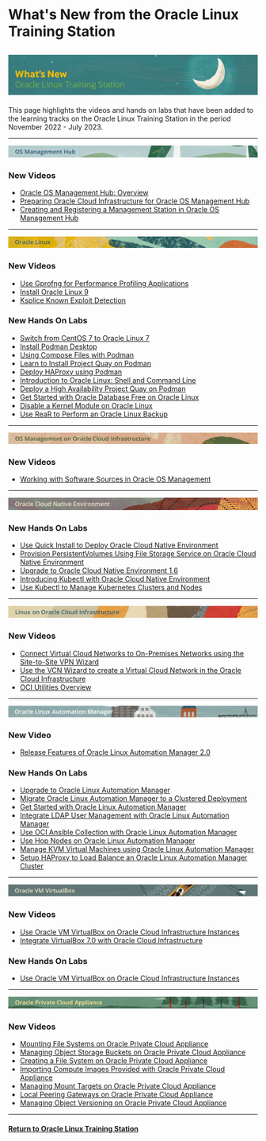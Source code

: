 # What's New from the Oracle Linux Training Station

![](../common/images/whats-new-head2.png)
---
This page highlights the videos and hands on labs that have been added to the learning tracks on the Oracle Linux Training Station in the period November 2022 - July 2023.

---

![](../common/images/osmh-banner-v2.png)

### New Videos

- [Oracle OS Management Hub: Overview](https://youtu.be/zBDX5VmurZM)
- [Preparing Oracle Cloud Infrastructure for Oracle OS Management Hub](https://youtu.be/LMxfUj93ozc)
- [Creating and Registering a Management Station in Oracle OS Management Hub](https://youtu.be/2ENDebdcf3g)

---

![](../common/images/OL-banner-v2a.png)

### New Videos

- [Use Gprofng for Performance Profiling Applications](https://youtu.be/TRZNoL_7xro)
- [Install Oracle Linux 9](https://youtu.be/BDmBtP4Y7Wg)
- [Ksplice Known Exploit Detection](https://youtu.be/13R21lfYy74)

### New Hands On Labs

- [Switch from CentOS 7 to Oracle Linux 7](https://luna.oracle.com/lab/660a07d9-0580-4fae-973b-d5dfaebda1cb)
- [Install Podman Desktop](https://luna.oracle.com/lab/55225d03-4fdb-42dd-bb3c-0382cb918963)
- [Using Compose Files with Podman](https://luna.oracle.com/lab/0e800b97-2c1b-43a8-b0f0-003f1543d2ba)
- [Learn to Install Project Quay on Podman](https://luna.oracle.com/lab/e3f488a9-20a8-49d8-ae08-818f8730568c)
- [Deploy HAProxy using Podman](https://luna.oracle.com/lab/a9eb9ff9-b56d-4ddc-9283-b72467d78128)
- [Introduction to Oracle Linux: Shell and Command Line](https://luna.oracle.com/lab/facec73e-8517-4314-877f-d4f8f429c5ab)
- [Deploy a High Availability Project Quay on Podman](https://luna.oracle.com/lab/a63c2548-c459-457f-b3d1-123c99d90d89)
- [Get Started with Oracle Database Free on Oracle Linux](https://luna.oracle.com/lab/8dd46cea-3e27-4774-bb12-fc97a4babe06)
- [Disable a Kernel Module on Oracle Linux](https://luna.oracle.com/lab/00aafe17-39b9-43e0-8b53-087b84003c15)
- [Use ReaR to Perform an Oracle Linux Backup](https://luna.oracle.com/lab/30023183-ca96-48dc-8497-af04ca1eada4)

---

![](../common/images/OSM-OCI-banner-v2.png)

### New Videos

- [Working with Software Sources in Oracle OS Management](https://youtu.be/zPnfHO8cu-E)

---

![](../common/images/OCNE-banner-v2.png)

### New Hands On Labs

- [Use Quick Install to Deploy Oracle Cloud Native Environment](https://luna.oracle.com/lab/42f9b19b-e254-42cf-885d-a80127d9d751)
- [Provision PersistentVolumes Using File Storage Service on Oracle Cloud Native Environment](https://luna.oracle.com/lab/5d95fdca-c690-4ebf-8ac0-315ac095ac59)
- [Upgrade to Oracle Cloud Native Environment 1.6](https://luna.oracle.com/lab/fa8fc61b-893c-4507-93a2-711540e9ace7)
- [Introducing Kubectl with Oracle Cloud Native Environment](https://luna.oracle.com/lab/6c65a513-b161-47d2-b45c-92ca02e38dc0)
- [Use Kubectl to Manage Kubernetes Clusters and Nodes](https://luna.oracle.com/lab/4b16d141-4825-4d54-98f3-ce7babbea45c)

---
   
![](../common/images/OLCI-banner-v2.png)

### New Videos

- [Connect Virtual Cloud Networks to On-Premises Networks using the Site-to-Site VPN Wizard](https://youtu.be/0_WpIxFyyck)
- [Use the VCN Wizard to create a Virtual Cloud Network in the Oracle Cloud Infrastructure](https://youtu.be/-6B5_5Qih98)
- [OCI Utilities Overview](https://youtu.be/bnf9T-wljVU)

---

![](../common/images/OLAM-banner-v2.png)

### New Video

- [Release Features of Oracle Linux Automation Manager 2.0](https://youtu.be/2UwUXngKsDY)

### New Hands On Labs

- [Upgrade to Oracle Linux Automation Manager](https://luna.oracle.com/lab/6c7124cc-474f-4dd4-89fa-9beb536c71f5)
- [Migrate Oracle Linux Automation Manager to a Clustered Deployment](https://luna.oracle.com/lab/d1847f91-0cdc-41b8-afc4-eb6d0ccd40c2)
- [Get Started with Oracle Linux Automation Manager](https://luna.oracle.com/lab/4a1dcd6e-231c-4724-ae52-8d56431a2888)
- [Integrate LDAP User Management with Oracle Linux Automation Manager](https://luna.oracle.com/lab/a03cfc90-4c3c-488d-9e66-ba514e00b619)
- [Use OCI Ansible Collection with Oracle Linux Automation Manager](https://luna.oracle.com/lab/b69c86cf-962a-40a9-8f3c-7a9018f4dc4b)
- [Use Hop Nodes on Oracle Linux Automation Manager](https://luna.oracle.com/lab/c4780f15-bd17-468d-9133-3eba9bc0ff2a)
- [Manage KVM Virtual Machines using Oracle Linux Automation Manager](https://luna.oracle.com/lab/3e869b97-6f71-46fa-a979-e0c8bf81d7d2)
- [Setup HAProxy to Load Balance an Oracle Linux Automation Manager Cluster](https://luna.oracle.com/lab/1d19c310-b6d6-40a9-aa2b-44dee29a8f31)

---

![](../common/images/vbox-banner.png)

### New Videos

- [Use Oracle VM VirtualBox on Oracle Cloud Infrastructure Instances](https://youtu.be/QJ_z20kSxX4)
- [Integrate VirtualBox 7.0 with Oracle Cloud Infrastructure](https://youtu.be/3roYMw-D2ks)

### New Hands On Labs

- [Use Oracle VM VirtualBox on Oracle Cloud Infrastructure Instances](https://luna.oracle.com/lab/922eabed-e47c-4934-a4a5-dbacc02f4f3b)

---

![](../common/images/PCA-banner-v2.png)

### New Videos

- [Mounting File Systems on Oracle Private Cloud Appliance](https://youtu.be/RZoIqkCPSBQ)
- [Managing Object Storage Buckets on Oracle Private Cloud Appliance](https://youtu.be/t6e_T0qJrNg)
- [Creating a File System on Oracle Private Cloud Appliance](https://youtu.be/lB03H7YJP0Q)
- [Importing Compute Images Provided with Oracle Private Cloud Appliance](https://youtu.be/fToYmmf6NFk)
- [Managing Mount Targets on Oracle Private Cloud Appliance](https://youtu.be/bTmckStW_wY)
- [Local Peering Gateways on Oracle Private Cloud Appliance](https://youtu.be/pxdkxjajhO0)
- [Managing Object Versioning on Oracle Private Cloud Appliance](https://youtu.be/wS6jhUwK6Fk)



---
#### [Return to Oracle Linux Training Station](../README.md)
